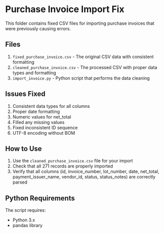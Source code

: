 # Purchase Invoice Import Fix

This folder contains fixed CSV files for importing purchase invoices that were previously causing errors.

## Files

1. `fixed_purchase_invoice.csv` - The original CSV data with consistent formatting
2. `cleaned_purchase_invoice.csv` - The processed CSV with proper data types and formatting
3. `import_invoice.py` - Python script that performs the data cleaning

## Issues Fixed

1. Consistent data types for all columns
2. Proper date formatting
3. Numeric values for net_total
4. Filled any missing values
5. Fixed inconsistent ID sequence
6. UTF-8 encoding without BOM

## How to Use

1. Use the `cleaned_purchase_invoice.csv` file for your import
2. Check that all 271 records are properly imported
3. Verify that all columns (id, invoice_number, lot_number, date, net_total, payment_issuer_name, vendor_id, status, status_notes) are correctly parsed

## Python Requirements

The script requires:
- Python 3.x
- pandas library 